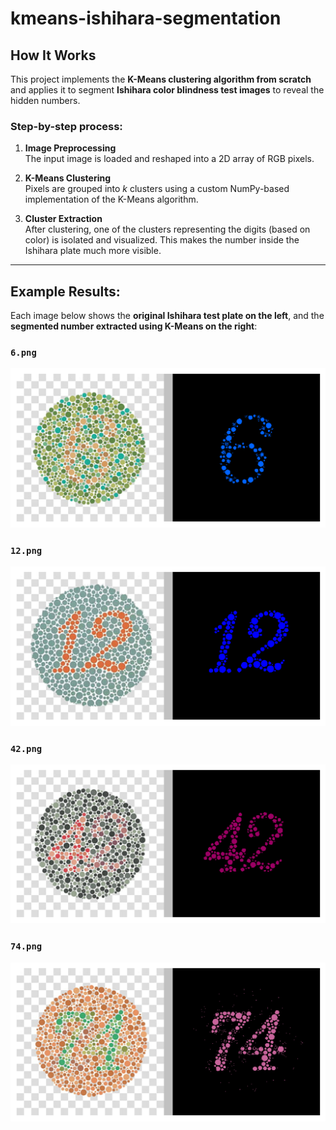 # kmeans-ishihara-segmentation

## How It Works

This project implements the **K-Means clustering algorithm from scratch** and applies it to segment **Ishihara color blindness test images** to reveal the hidden numbers.

### Step-by-step process:
1. **Image Preprocessing**  
   The input image is loaded and reshaped into a 2D array of RGB pixels.

2. **K-Means Clustering**  
   Pixels are grouped into *k* clusters using a custom NumPy-based implementation of the K-Means algorithm.

3. **Cluster Extraction**  
   After clustering, one of the clusters representing the digits (based on color) is isolated and visualized. This makes the number inside the Ishihara plate much more visible.

---

## Example Results:

Each image below shows the **original Ishihara test plate on the left**, and the **segmented number extracted using K-Means on the right**:

### `6.png`
![6](./6%20result.png)

### `12.png`
![12](./12%20result.png)

### `42.png`
![42](./42%20result.png)

### `74.png`
![74](./74%20result.png)
